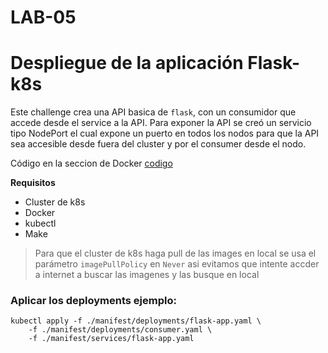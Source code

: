 # LAB-05

# Despliegue de la aplicación Flask-k8s

Este challenge crea una API basica de `flask`, con un consumidor que accede desde el service a la API. Para exponer
la API se creó un servicio tipo NodePort el cual expone un puerto en todos los nodos para que la API sea accesible
desde fuera del cluster y por el consumer desde el nodo.

Código en la seccion de Docker [codigo](../../../CLASE-04/Challenge/05/lab-05.md)

**Requisitos**

- Cluster de k8s
- Docker
- kubectl
- Make

> Para que el cluster de k8s haga pull de las images en local se usa el parámetro `imagePullPolicy` en `Never` asi
> evitamos que intente accder a internet a buscar las imagenes y las busque en local

### Aplicar los deployments ejemplo:

```shell
kubectl apply -f ./manifest/deployments/flask-app.yaml \
    -f ./manifest/deployments/consumer.yaml \
    -f ./manifest/services/flask-app.yaml
```
